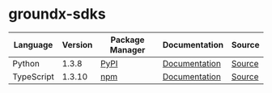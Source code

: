 # groundx-sdks

|Language|Version|Package Manager|Documentation|Source|
|-|-|-|-|-|
|Python|1.3.8|[PyPI](https://pypi.org/project/groundx-python-sdk/1.3.8)|[Documentation](https://github.com/groundxai/groundx-sdks/tree/main/sdks/python/blob//README.md)|[Source](https://github.com/groundxai/groundx-sdks/tree/main/sdks/python)|
|TypeScript|1.3.10|[npm](https://www.npmjs.com/package/groundx-typescript-sdk/v/1.3.10)|[Documentation](https://github.com/groundxai/groundx-sdks/tree/main/sdks/typescript/blob//README.md)|[Source](https://github.com/groundxai/groundx-sdks/tree/main/sdks/typescript)|